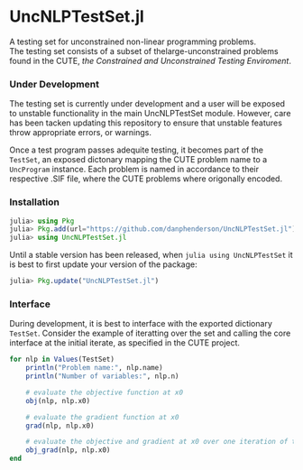 
# UncNLPTestSet.jl
A testing set for unconstrained non-linear programming problems.  
The testing set consists of a subset of thelarge-unconstrained problems found in the CUTE, _the Constrained and Unconstrained Testing Enviroment_.   

### Under Development
The testing set is currently under development and a user will be exposed to unstable functionality in the main UncNLPTestSet module. However, care has been tacken updating this repository to ensure that unstable features throw appropriate errors, or warnings.  

Once a test program passes adequite testing, it becomes part of the `TestSet`, an exposed dictonary mapping the CUTE problem name to a `UncProgram` instance.
Each problem is named in accordance to their respective .SIF file, where the CUTE problems where origonally encoded.

### Installation
```julia
julia> using Pkg
julia> Pkg.add(url="https://github.com/danphenderson/UncNLPTestSet.jl")
julia> using UncNLPTestSet.jl
```

Until a stable version has been released, when ```julia using UncNLPTestSet``` it is best to first update your version of the package:

```julia
julia> Pkg.update("UncNLPTestSet.jl")
```

### Interface
During development, it is best to interface with the exported dictionary `TestSet`.
Consider the example of iteratting over the set and calling the core interface at the initial iterate, as specified in the CUTE project. 

```julia
for nlp in Values(TestSet)
    println("Problem name:", nlp.name)
    println("Number of variables:", nlp.n)

    # evaluate the objective function at x0
    obj(nlp, nlp.x0)

    # evaluate the gradient function at x0
    grad(nlp, nlp.x0)

    # evaluate the objective and gradient at x0 over one iteration of the programs dimensions
    obj_grad(nlp, nlp.x0)
end
```

